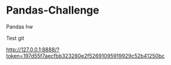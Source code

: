 # Pandas-Challenge
Pandas hw

Test git

http://127.0.0.1:8888/?token=197d55f7aecfbb323280e2f52691095919929c52b41250bc